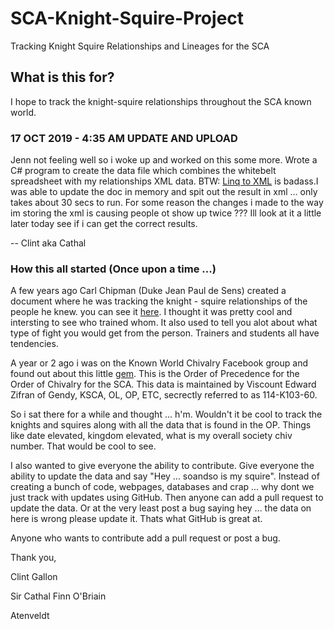 # SCA-Knight-Squire-Project

Tracking Knight Squire Relationships and Lineages for the SCA

## What is this for?

I hope to track the knight-squire relationships throughout the SCA known world.


### 17 OCT 2019 - 4:35 AM UPDATE AND UPLOAD 

Jenn not feeling well so i woke up and worked on this some more. Wrote a C# program to create the data file which combines the whitebelt spreadsheet with my relationships XML data. BTW: [Linq to XML](https://docs.microsoft.com/en-us/dotnet/csharp/programming-guide/concepts/linq/linq-to-xml-overview) is badass.I was able to update the doc in memory and spit out the result in xml ... only takes about 30 secs to run.  For some reason the changes i made to the way im storing the xml is causing people ot show up twice ??? Ill look at it a little later today see if i can get the correct results.

-- Clint aka Cathal 

### How this all started (Once upon a time ...)

A few years ago Carl Chipman (Duke Jean Paul de Sens) created a document where he was tracking the knight - squire relationships of the people he knew. you can see it [here](http://chivalry.ansteorra.org/new/knm.pl). I thought it was pretty cool and intersting to see who trained whom. It also used to tell you alot about what type of fight you would get from the person. Trainers and students all have tendencies.

A year or 2 ago i was on the Known World Chivalry Facebook group and found out about this little [gem](http://www.whitebelt.com/CHIVPROJECT/). This is the Order of Precedence for the Order of Chivalry for the SCA. This data is maintained by Viscount Edward Zifran of Gendy, KSCA, OL, OP, ETC, secrectly referred to as 114-K103-60.

So i sat there for a while and thought ... h'm. Wouldn't it be cool to track the knights and squires along with all the data that is found in the OP. Things like date elevated, kingdom elevated, what is my overall society chiv number.  That would be cool to see.

I also wanted to give everyone the ability to contribute. Give everyone the ability to update the data and say "Hey ... soandso is my squire". Instead of creating a bunch of code, webpages, databases and crap ... why dont we just track with updates using GitHub. Then anyone can add a pull request to update the data. Or at the very least post a bug saying hey ... the data on here is wrong please update it. Thats what GitHub is great at.

Anyone who wants to contribute add a pull request or post a bug.

Thank you,

Clint Gallon

Sir Cathal Finn O'Briain

Atenveldt

